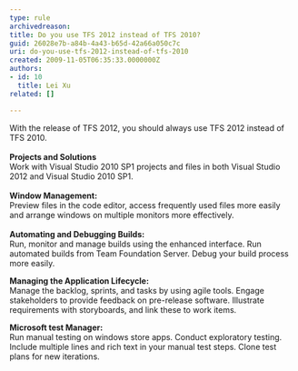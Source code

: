 ```yaml
---
type: rule
archivedreason: 
title: Do you use TFS 2012 instead of TFS 2010?
guid: 26028e7b-a84b-4a43-b65d-42a66a050c7c
uri: do-you-use-tfs-2012-instead-of-tfs-2010
created: 2009-11-05T06:35:33.0000000Z
authors:
- id: 10
  title: Lei Xu
related: []

---
```



<p>With the release of TFS 2012, you should always use TFS 2012 instead of TFS 2010. <br>
<br>
<strong>Projects and Solutions</strong><br>
Work with Visual Studio 2010 SP1 projects and files in both Visual Studio 2012 and Visual Studio 2010 SP1.<br>
<br>
<strong>Window Management&#58;</strong><br>
Preview files in the code editor, access frequently used files more easily and arrange windows on multiple monitors more effectively.<br><br>
<strong>Automating and Debugging Builds&#58;</strong><br><strong>
</strong>Run, monitor and manage builds using the enhanced interface. Run automated builds from Team Foundation Server. Debug your build process more easily.</p><p><strong>Managing the Application Lifecycle&#58;</strong><br>Manage the backlog, sprints, and tasks by using agile tools. Engage stakeholders to provide feedback on pre-release software. Illustrate requirements with storyboards, and link these to work items.</p><p><strong>Microsoft test Manager&#58;</strong><br>Run manual testing on windows store apps. Conduct exploratory testing. Include multiple lines and rich text in your manual test steps. Clone test plans for new iterations.</p>
<br><excerpt class='endintro'></excerpt><br>



